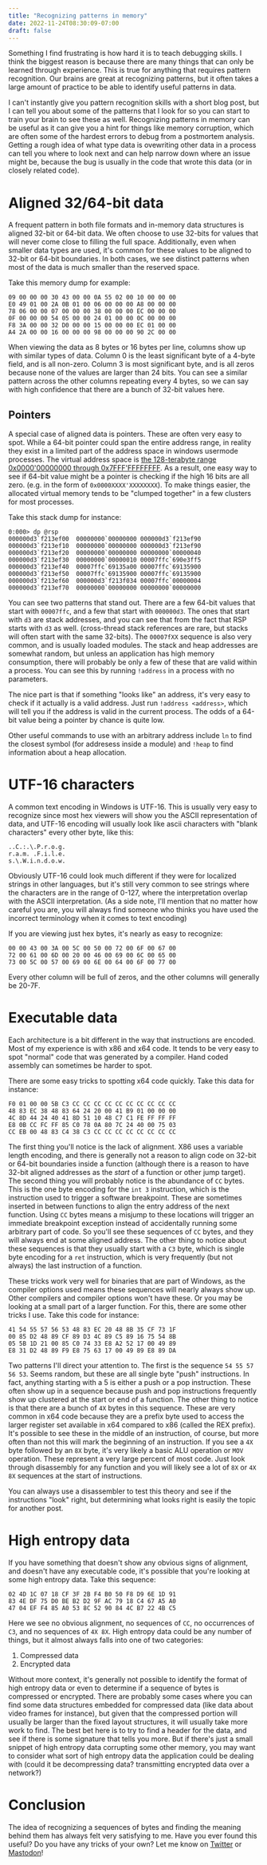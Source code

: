 ```yaml
---
title: "Recognizing patterns in memory"
date: 2022-11-24T08:30:09-07:00
draft: false
---
```


Something I find frustrating is how hard it is to teach debugging skills. I think the biggest reason is because there are many things that can only be learned through experience. This is true for anything that requires pattern recognition. Our brains are great at recognizing patterns, but it often takes a large amount of practice to be able to identify useful patterns in data.

I can't instantly give you pattern recognition skills with a short blog post, but I can tell you about some of the patterns that I look for so you can start to train your brain to see these as well. Recognizing patterns in memory can be useful as it can give you a hint for things like memory corruption, which are often some of the hardest errors to debug from a postmortem analysis. Getting a rough idea of what type data is ovewriting other data in a process can tell you where to look next and can help narrow down where an issue might be, because the bug is usually in the code that wrote this data (or in closely related code).

# Aligned 32/64-bit data

A frequent pattern in both file formats and in-memory data structures is aligned 32-bit or 64-bit data. We often choose to use 32-bits for values that will never come close to filling the full space. Additionally, even when smaller data types are used, it's common for these values to be aligned to 32-bit or 64-bit boundaries. In both cases, we see distinct patterns when most of the data is much smaller than the reserved space.

Take this memory dump for example:

```
09 00 00 00 30 43 00 00 0A 55 02 00 10 00 00 00
E0 49 01 00 2A 0B 01 00 06 00 00 00 A8 00 00 00
78 06 00 00 07 00 00 00 38 00 00 00 EC 00 00 00
0F 00 00 00 54 05 00 00 24 01 00 00 0C 00 00 00
F8 3A 00 00 32 D0 00 00 15 00 00 00 EC 01 00 00
A4 2A 00 00 16 00 00 00 98 00 00 00 90 2C 00 00
```

When viewing the data as 8 bytes or 16 bytes per line, columns show up with similar types of data. Column 0 is the least significant byte of a 4-byte field, and is all non-zero. Column 3 is most significant byte, and is all zeros because none of the values are larger than 24 bits. You can see a similar pattern across the other columns repeating every 4 bytes, so we can say with high confidence that there are a bunch of 32-bit values here.

## Pointers

A special case of aligned data is pointers. These are often very easy to spot. While a 64-bit pointer could span the entire address range, in reality they exist in a limited part of the address space in windows usermode processes. The virtual address space is [the 128-terabyte range 0x0000'00000000 through 0x7FFF'FFFFFFFF](https://learn.microsoft.com/en-us/windows-hardware/drivers/gettingstarted/virtual-address-spaces). As a result, one easy way to see if 64-bit value might be a pointer is checking if the high 16 bits are all zero. (e.g. in the form of ```0x0000XXXX'XXXXXXXX```). To make things easier, the allocated virtual memory tends to be "clumped together" in a few clusters for most processes.

Take this stack dump for instance:

```
0:000> dp @rsp
000000d3`f213ef00  00000000`00000000 000000d3`f213ef90
000000d3`f213ef10  00000000`00000000 000000d3`f213ef90
000000d3`f213ef20  00000000`00000000 00000000`00000040
000000d3`f213ef30  00000000`00000010 00007ffc`690e3ff5
000000d3`f213ef40  00007ffc`69135a00 00007ffc`69135900
000000d3`f213ef50  00007ffc`69135900 00007ffc`69135900
000000d3`f213ef60  000000d3`f213f034 00007ffc`00000004
000000d3`f213ef70  00000000`00000000 00000000`00000000
```

You can see two patterns that stand out. There are a few 64-bit values that start with ```00007ffc```, and a few that start with ```000000d3```. The ones that start with ```d3``` are stack addresses, and you can see that from the fact that RSP starts with ```d3``` as well. (cross-thread stack references are rare, but stacks will often start with the same 32-bits). The ```00007fXX``` sequence is also very common, and is usually loaded modules. The stack and heap addresses are somewhat random, but unless an application has high memory consumption, there will probably be only a few of these that are valid within a process. You can see this by running ```!address``` in a process with no parameters.

The nice part is that if something "looks like" an address, it's very easy to check if it actually is a valid address. Just run ```!address <address>```, which will tell you if the address is valid in the current process. The odds of a 64-bit value being a pointer by chance is quite low.

Other useful commands to use with an arbitrary address include ```ln``` to find the closest symbol (for addresess inside a module) and ```!heap``` to find information about a heap allocation.

# UTF-16 characters

A common text encoding in Windows is UTF-16. This is usually very easy to recognize since most hex viewers will show you the ASCII representation of data, and UTF-16 encoding will usually look like ascii characters with "blank characters" every other byte, like this:

```
..C.:.\.P.r.o.g.
r.a.m. .F.i.l.e.
s.\.W.i.n.d.o.w.
```

Obviously UTF-16 could look much different if they were for localized strings in other languages, but it's still very common to see strings where the characters are in the range of 0-127, where the interpretation overlap with the ASCII interpretation. (As a side note, I'll mention that no matter how careful you are, you will always find someone who thinks you have used the incorrect terminology when it comes to text encoding) 

If you are viewing just hex bytes, it's nearly as easy to recognize:

```
00 00 43 00 3A 00 5C 00 50 00 72 00 6F 00 67 00
72 00 61 00 6D 00 20 00 46 00 69 00 6C 00 65 00
73 00 5C 00 57 00 69 00 6E 00 64 00 6F 00 77 00
```

Every other column will be full of zeros, and the other columns will generally be 20-7F.

# Executable data

Each architecture is a bit different in the way that instructions are encoded. Most of my experience is with x86 and x64 code. It tends to be very easy to spot "normal" code that was generated by a compiler. Hand coded assembly can sometimes be harder to spot.

There are some easy tricks to spotting x64 code quickly. Take this data for instance:

```
F0 01 00 00 5B C3 CC CC CC CC CC CC CC CC CC CC
48 83 EC 38 48 83 64 24 20 00 41 B9 01 00 00 00
4C 8D 44 24 40 41 8D 51 10 48 C7 C1 FE FF FF FF
E8 0B CC FC FF 85 C0 78 0A 80 7C 24 40 00 75 03
CC EB 00 48 83 C4 38 C3 CC CC CC CC CC CC CC CC
```

The first thing you'll notice is the lack of alignment. X86 uses a variable length encoding, and there is generally not a reason to align code on 32-bit or 64-bit boundaries inside a function (although there is a reason to have 32-bit aligned addresses as the *start* of a function or other jump target). The second thing you will probably notice is the abundance of ```CC``` bytes. This is the one byte encoding for the ```int 3``` instruction, which is the instruction used to trigger a software breakpoint. These are sometimes inserted in between functions to align the entry address of the next function. Using ```CC``` bytes means a misjump to these locations will trigger an immediate breakpoint exception instead of accidentally running some arbitrary part of code. So you'll see these sequences of ```CC``` bytes, and they will always end at some aligned address. The other thing to notice about these sequences is that they usually start with a ```C3``` byte, which is single byte encoding for a ```ret``` instruction, which is very frequently (but not always) the last instruction of a function.

These tricks work very well for binaries that are part of Windows, as the compiler options used means these sequences will nearly always show up. Other compilers and compiler options won't have these. Or you may be looking at a small part of a larger function. For this, there are some other tricks I use. Take this code for instance:

```
41 54 55 57 56 53 48 83 EC 20 48 8B 35 CF 73 1F
00 85 D2 48 89 CF 89 D3 4C 89 C5 89 16 75 54 8B
05 5B 1D 21 00 85 C0 74 33 E8 A2 52 17 00 49 89
E8 31 D2 48 89 F9 E8 75 63 17 00 49 89 E8 89 DA
```

Two patterns I'll direct your attention to. The first is the sequence ```54 55 57 56 53```. Seems random, but these are all single byte "push" instructions. In fact, anything starting with a 5 is either a push or a pop instruction. These often show up in a sequence because push and pop instructions frequently show up clustered at the start or end of a function. The other thing to notice is that there are a bunch of ```4X``` bytes in this sequence. These are very common in x64 code because they are a prefix byte used to access the larger register set available in x64 compared to x86 (called the REX prefix). It's possible to see these in the middle of an instruction, of course, but more often than not this will mark the beginning of an instruction. If you see a ```4X``` byte followed by an ```8X``` byte, it's very likely a basic ALU operation or ```MOV``` operation. These represent a very large percent of most code. Just look through disassembly for any function and you will likely see a lot of ```8X``` or ```4X 8X``` sequences at the start of instructions.

You can always use a disassembler to test this theory and see if the instructions "look" right, but determining what looks right is easily the topic for another post.

# High entropy data

If you have something that doesn't show any obvious signs of alignment, and doesn't have any executable code, it's possible that you're looking at some high entropy data. Take this sequence:

```
02 4D 1C 07 18 CF 3F 2B F4 B0 50 F8 D9 6E 1D 91
83 4E DF 75 D0 BE B2 D2 9F AC 79 18 C4 67 A5 A0
47 04 EF F4 85 A0 53 8C 52 90 84 4C B7 22 4B C5
```

Here we see no obvious alignment, no sequences of ```CC```, no occurrences of ```C3```, and no sequences of ```4X 8X```. High entropy data could be any number of things, but it almost always falls into one of two categories:

1. Compressed data
2. Encrypted data

Without more context, it's generally not possible to identify the format of high entropy data or even to determine if a sequence of bytes is compressed or encrypted. There are probably some cases where you can find some data structures embedded for compressed data (like data about video frames for instance), but given that the compressed portion will usually be larger than the fixed layout structures, it will usually take more work to find. The best bet here is to try to find a header for the data, and see if there is some signature that tells you more. But if there's just a small snippet of high entropy data corrupting some other memory, you may want to consider what sort of high entropy data the application could be dealing with (could it be decompressing data? transmitting encrypted data over a network?)

# Conclusion

The idea of recognizing a sequences of bytes and finding the meaning behind them has always felt very satisfying to me. Have you ever found this useful? Do you have any tricks of your own? Let me know on [Twitter](https://twitter.com/timmisiak) or [Mastodon](https://dbg.social/@tim)!